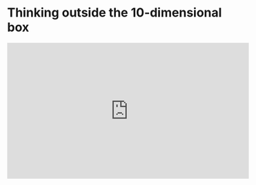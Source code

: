 # Thinking outside the 10-dimensional box

<iframe width="560" height="315" src="https://www.youtube.com/embed/zwAD6dRSVyI" frameborder="0" allow="accelerometer; autoplay; clipboard-write; encrypted-media; gyroscope; picture-in-picture" allowfullscreen></iframe>
